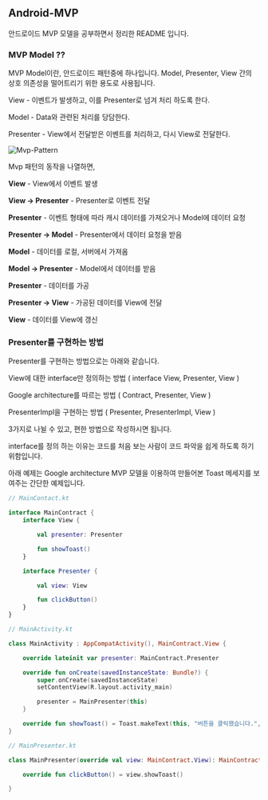 ## Android-MVP

안드로이드 MVP 모델을 공부하면서 정리한 README 입니다.



### MVP Model ??



MVP Model이란, 안드로이드 패턴중에 하나입니다. Model, Presenter, View 간의 상호 의존성을 떨어트리기 위한 용도로 사용됩니다.



View - 이벤트가 발생하고, 이를 Presenter로 넘겨 처리 하도록 한다.

Model - Data와 관련된 처리를 당담한다.

Presenter - View에서 전달받은 이벤트를 처리하고, 다시 View로 전달한다.



![Mvp-Pattern]()



Mvp 패턴의 동작을 나열하면,



**View** - View에서 이벤트 발생

**View -> Presenter** - Presenter로 이벤트 전달

**Presenter** - 이벤트 형태에 따라 캐시 데이터를 가져오거나 Model에 데이터 요청

**Presenter -> Model** - Presenter에서 데이터 요청을 받음

**Model** - 데이터를 로컬, 서버에서 가져옴

**Model -> Presenter** - Model에서 데이터를 받음

**Presenter** - 데이터를 가공

**Presenter -> View** - 가공된 데이터를 View에 전달

**View** - 데이터를 View에 갱신



### Presenter를 구현하는 방법



Presenter를 구현하는 방법으로는 아래와 같습니다.



View에 대한 interface만 정의하는 방법 ( interface View, Presenter, View )

Google architecture를 따르는 방법 ( Contract, Presenter, View )

PresenterImpl을 구현하는 방법 ( Presenter, PresenterImpl, View )



3가지로 나뉠 수 있고, 편한 방법으로 작성하시면 됩니다.



interface를 정의 하는 이유는 코드를 처음 보는 사람이 코드 파악을 쉽게 하도록 하기 위함입니다.







아래 예제는 Google architecture MVP 모델을 이용하여 만들어본 Toast 메세지를 보여주는 간단한 예제입니다.

```kotlin
// MainContact.kt

interface MainContract {
    interface View {

        val presenter: Presenter

        fun showToast()
    }

    interface Presenter {

        val view: View

        fun clickButton()
    }
}
```



```kotlin
// MainActivity.kt

class MainActivity : AppCompatActivity(), MainContract.View {

    override lateinit var presenter: MainContract.Presenter

    override fun onCreate(savedInstanceState: Bundle?) {
        super.onCreate(savedInstanceState)
        setContentView(R.layout.activity_main)

        presenter = MainPresenter(this)
    }

    override fun showToast() = Toast.makeText(this, "버튼을 클릭했습니다.", Toast.LENGTH_SHORT).show()
}
```



```kotlin
// MainPresenter.kt

class MainPresenter(override val view: MainContract.View): MainContract.Presenter {

    override fun clickButton() = view.showToast()

}
```


